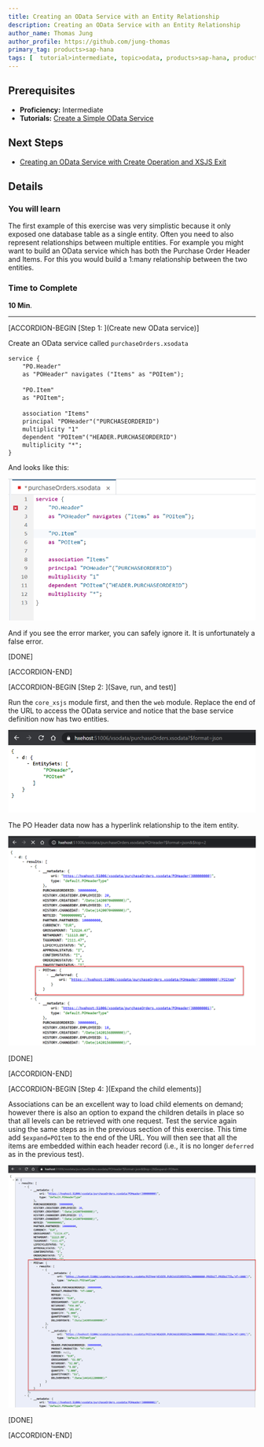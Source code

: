 ```yaml
---
title: Creating an OData Service with an Entity Relationship
description: Creating an OData Service with an Entity Relationship
author_name: Thomas Jung
author_profile: https://github.com/jung-thomas
primary_tag: products>sap-hana
tags: [  tutorial>intermediate, topic>odata, products>sap-hana, products>sap-hana\,-express-edition   ]
---
```

## Prerequisites  
- **Proficiency:** Intermediate
- **Tutorials:** [Create a Simple OData Service](https://developers.sap.com/tutorials/xsa-xsodata.html)

## Next Steps
- [Creating an OData Service with Create Operation and XSJS Exit](https://developers.sap.com/tutorials/xsa-xsodata-create.html)

## Details
### You will learn  
The first example of this exercise was very simplistic because it only exposed one database table as a single entity. Often you need to also represent relationships between multiple entities. For example you might want to build an OData service which has both the Purchase Order Header and Items. For this you would build a 1:many relationship between the two entities.


### Time to Complete
**10 Min**.

---


[ACCORDION-BEGIN [Step 1: ](Create new OData service)]

Create an OData service called `purchaseOrders.xsodata`

```text
service {
	"PO.Header"
	as "POHeader" navigates ("Items" as "POItem");

	"PO.Item"
	as "POItem";

	association "Items"
	principal "POHeader"("PURCHASEORDERID")
	multiplicity "1"
	dependent "POItem"("HEADER.PURCHASEORDERID")
	multiplicity "*";
}
```

And looks like this:

![Association OData](1.png)

And if you see the error marker, you can safely ignore it. It is unfortunately a false error.

[DONE]

[ACCORDION-END]  

[ACCORDION-BEGIN [Step 2: ](Save, run, and test)]

Run the `core_xsjs` module first, and then the `web` module. Replace the end of the URL to access the OData service and notice that the base service definition now has two entities.

![entities](3.png)

The PO Header data now has a hyperlink relationship to the item entity.

![metadata](4.png)

[DONE]

[ACCORDION-END]  

[ACCORDION-BEGIN [Step 4: ](Expand the child elements)]

Associations can be an excellent way to load child elements on demand; however there is also an option to expand the children details in place so that all levels can be retrieved with one request.  Test the service again using the same steps as in the previous section of this exercise. This time add `$expand=POItem` to the end of the URL. You will then see that all the items are embedded within each header record (i.e., it is no longer `deferred` as in the previous test).

![associations](5.png)

[DONE]

[ACCORDION-END]  

